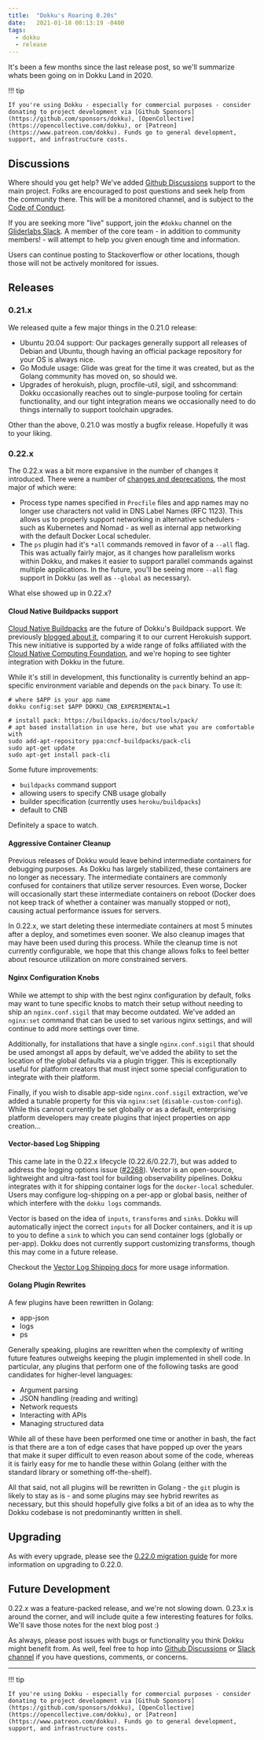 ```yaml
---
title:  "Dokku's Roaring 0.20s"
date:   2021-01-18 00:13:19 -0400
tags:
  - dokku
  - release
---
```


It's been a few months since the last release post, so we'll summarize whats been going on in Dokku Land in 2020.

!!! tip

    If you're using Dokku - especially for commercial purposes - consider donating to project development via [Github Sponsors](https://github.com/sponsors/dokku), [OpenCollective](https://opencollective.com/dokku), or [Patreon](https://www.patreon.com/dokku). Funds go to general development, support, and infrastructure costs.

## Discussions

Where should you get help? We've added [Github Discussions](https://github.com/dokku/dokku/discussions) support to the main project. Folks are encouraged to post questions and seek help from the community there. This will be a monitored channel, and is subject to the [Code of Conduct](https://github.com/dokku/.github/blob/master/CODE_OF_CONDUCT.md).

If you are seeking more "live" support, join the `#dokku` channel on the [Gliderlabs Slack](https://slack.dokku.com/). A member of the core team - in addition to community members! - will attempt to help you given enough time and information.

Users can continue posting to Stackoverflow or other locations, though those will not be actively monitored for issues.

## Releases

### 0.21.x

We released quite a few major things in the 0.21.0 release:

- Ubuntu 20.04 support: Our packages generally support all releases of Debian and Ubuntu, though having an official package repository for your OS is always nice.
- Go Module usage: Glide was great for the time it was created, but as the Golang community has moved on, so should we.
- Upgrades of herokuish, plugn, procfile-util, sigil, and sshcommand: Dokku occasionally reaches out to single-purpose tooling for certain functionality, and our tight integration means we occasionally need to do things internally to support toolchain upgrades.

Other than the above, 0.21.0 was mostly a bugfix release. Hopefully it was to your liking.

### 0.22.x

The 0.22.x was a bit more expansive in the number of changes it introduced. There were a number of [changes and deprecations](https://dokku.com/docs/appendices/0.22.0-migration-guide/), the most major of which were:

- Process type names specified in `Procfile` files and app names may no longer use characters not valid in DNS Label Names (RFC 1123). This allows us to properly support networking in alternative schedulers - such as Kubernetes and Nomad - as well as internal app networking with the default Docker Local scheduler.
- The `ps` plugin had it's `*all` commands removed in favor of a `--all` flag. This was actually fairly major, as it changes how parallelism works within Dokku, and makes it easier to support parallel commands against multiple applications. In the future, you'll be seeing more `--all` flag support in Dokku (as well as `--global` as necessary).

What else showed up in 0.22.x?

#### Cloud Native Buildpacks support

[Cloud Native Buildpacks](https://buildpacks.io/) are the future of Dokku's Buildpack support. We previously [blogged about it](/technology/comparing-buildpack-v3-to-herokuish), comparing it to our current Herokuish support. This new initiative is supported by a wide range of folks affiliated with the [Cloud Native Computing Foundation](https://www.cncf.io/), and we're hoping to see tighter integration with Dokku in the future.

While it's still in development, this functionality is currently behind an app-specific environment variable and depends on the `pack` binary. To use it:

```shell
# where $APP is your app name
dokku config:set $APP DOKKU_CNB_EXPERIMENTAL=1

# install pack: https://buildpacks.io/docs/tools/pack/
# apt based installation in use here, but use what you are comfortable with
sudo add-apt-repository ppa:cncf-buildpacks/pack-cli
sudo apt-get update
sudo apt-get install pack-cli
```

Some future improvements:

- `buildpacks` command support
- allowing users to specify CNB usage globally
- builder specification (currently uses `heroku/buildpacks`)
- default to CNB

Definitely a space to watch.

#### Aggressive Container Cleanup

Previous releases of Dokku would leave behind intermediate containers for debugging purposes. As Dokku has largely stabilized, these containers are no longer as necessary. The intermediate containers are commonly confused for containers that utilize server resources. Even worse, Docker will occasionally start these intermediate containers on reboot (Docker does not keep track of whether a container was manually stopped or not), causing actual performance issues for servers.

In 0.22.x, we start deleting these intermediate containers at most 5 minutes after a deploy, and sometimes even sooner. We also cleanup images that may have been used during this process. While the cleanup time is not currently configurable, we hope that this change allows folks to feel better about resource utilization on more constrained servers.

#### Nginx Configuration Knobs

While we attempt to ship with the best nginx configuration by default, folks may want to tune specific knobs to match their setup without needing to ship an `nginx.conf.sigil` that may become outdated. We've added an `nginx:set` command that can be used to set various nginx settings, and will continue to add more settings over time.

Additionally, for installations that have a single `nginx.conf.sigil` that should be used amongst all apps by default, we've added the ability to set the location of the global defaults via a plugin trigger. This is exceptionally useful for platform creators that must inject some special configuration to integrate with their platform.

Finally, if you wish to disable app-side `nginx.conf.sigil` extraction, we've added a tunable property for this via `nginx:set` (`disable-custom-config`). While this cannot currently be set globally or as a default, enterprising platform developers may create plugins that inject properties on app creation...

#### Vector-based Log Shipping

This came late in the 0.22.x lifecycle (0.22.6/0.22.7), but was added to address the logging options issue ([#2268](https://github.com/dokku/dokku/issues/2268)). Vector is an open-source, lightweight and ultra-fast tool for building observability pipelines. Dokku integrates with it for shipping container logs for the `docker-local` scheduler. Users may configure log-shipping on a per-app or global basis, neither of which interfere with the `dokku logs` commands.

Vector is based on the idea of `inputs`, `transforms` and `sinks`. Dokku will automatically inject the correct `inputs` for all Docker containers, and it is up to you to define a `sink` to which you can send container logs (globally or per-app). Dokku does not currently support customizing transforms, though this may come in a future release.

Checkout the [Vector Log Shipping docs](https://dokku.com/docs/deployment/logs/#vector-logging-shipping) for more usage information.

#### Golang Plugin Rewrites

A few plugins have been rewritten in Golang:

- app-json
- logs
- ps

Generally speaking, plugins are rewritten when the complexity of writing future features outweighs keeping the plugin implemented in shell code. In particular, any plugins that perform one of the following tasks are good candidates for higher-level languages:

- Argument parsing
- JSON handling (reading and writing)
- Network requests
- Interacting with APIs
- Managing structured data

While all of these have been performed one time or another in bash, the fact is that there are a ton of edge cases that have popped up over the years that make it super difficult to even reason about some of the code, whereas it is fairly easy for me to handle these within Golang (either with the standard library or something off-the-shelf).

All that said, not all plugins will be rewritten in Golang - the `git` plugin is likely to stay as is - and some plugins may see hybrid rewrites as necessary, but this should hopefully give folks a bit of an idea as to why the Dokku codebase is not predominantly written in shell.

## Upgrading

As with every upgrade, please see the [0.22.0 migration guide](https://dokku.com/docs/appendices/0.22.0-migration-guide/) for more information on upgrading to 0.22.0.

## Future Development

0.22.x was a feature-packed release, and we're not slowing down. 0.23.x is around the corner, and will include quite a few interesting features for folks. We'll save those notes for the next blog post :)

As always, please post issues with bugs or functionality you think Dokku might benefit from. As well, feel free to hop into [Github Discussions](https://github.com/dokku/dokku/discussions) or [Slack channel](https://slack.dokku.com/) if you have questions, comments, or concerns.

---

!!! tip

    If you're using Dokku - especially for commercial purposes - consider donating to project development via [Github Sponsors](https://github.com/sponsors/dokku), [OpenCollective](https://opencollective.com/dokku), or [Patreon](https://www.patreon.com/dokku). Funds go to general development, support, and infrastructure costs.

